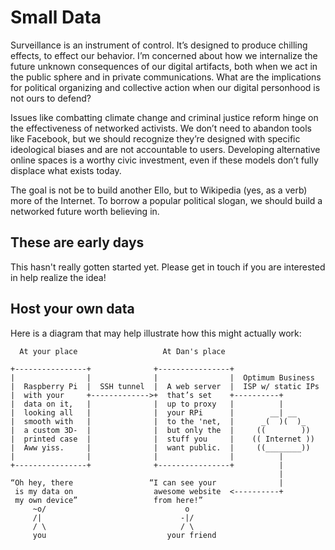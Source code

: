 # Small Data

Surveillance is an instrument of control. It’s designed to produce chilling effects, to effect our behavior. I’m concerned about how we internalize the future unknown consequences of our digital artifacts, both when we act in the public sphere and in private communications. What are the implications for political organizing and collective action when our digital personhood is not ours to defend?

Issues like combatting climate change and criminal justice reform hinge on the effectiveness of networked activists. We don’t need to abandon tools like Facebook, but we should recognize they’re designed with specific ideological biases and are not accountable to users. Developing alternative online spaces is a worthy civic investment, even if these models don’t fully displace what exists today.

The goal is not be to build another Ello, but to Wikipedia (yes, as a verb) more of the Internet. To borrow a popular political slogan, we should build a networked future worth believing in.

## These are early days

This hasn't really gotten started yet. Please get in touch if you are interested in help realize the idea!

## Host your own data

Here is a diagram that may help illustrate how this might actually work:

```
  At your place                   At Dan's place

+----------------+              +----------------+
|                |              |                |  Optimum Business
|  Raspberry Pi  |  SSH tunnel  |  A web server  |  ISP w/ static IPs
|  with your     +------------->+  that’s set    +----------+
|  data on it,   |              |  up to proxy   |          |
|  looking all   |              |  your RPi      |        __| __
|  smooth with   |              |  to the 'net,  |      _(  )(  )_
|  a custom 3D-  |              |  but only the  |     ((        ))
|  printed case  |              |  stuff you     |    (( Internet ))
|  Aww yiss.     |              |  want public.  |     ((________))
|                |              |                |          |
+----------------+              +----------------+          |
                                                            |
“Oh hey, there                 “I can see your              |
 is my data on                  awesome website  <----------+
 my own device”                 from here!”
     ~o/                               o
     /|                               -|/
     / \                              / \
     you                           your friend
```
